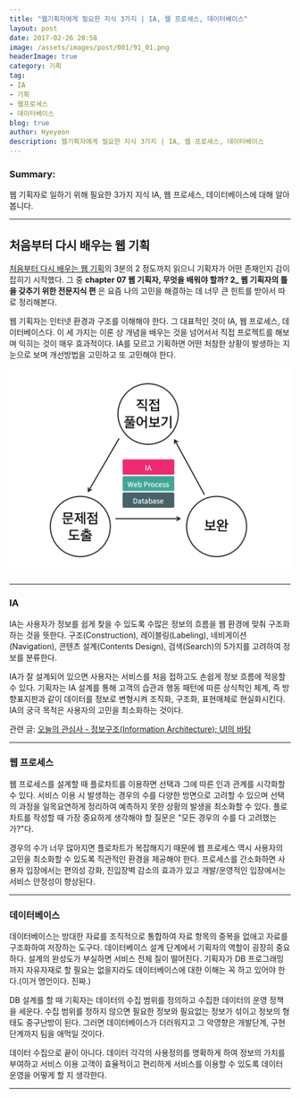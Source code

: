 ```yaml
---
title: "웹기획자에게 필요한 지식 3가지 | IA, 웹 프로세스, 데이터베이스"
layout: post
date: 2017-02-26 20:58
image: /assets/images/post/001/91_01.png
headerImage: true
category: 기획
tag:
- IA
- 기획
- 웹프로세스
- 데이터베이스
blog: true
author: Hyeyeon
description: 웹기획자에게 필요한 지식 3가지 | IA, 웹 프로세스, 데이터베이스
---
```


### Summary:

웹 기획자로 일하기 위해 필요한 3가지 지식 IA, 웹 프로세스, 데이터베이스에 대해 알아봅니다.

---

## 처음부터 다시 배우는 웹 기획

[처음부터 다시 배우는 웹 기획](http://book.naver.com/bookdb/book_detail.nhn?bid=10794700)의 3분의 2 정도까지 읽으니 기획자가 어떤 존재인지 감이 잡히기 시작했다. 그 중 **chapter 07 웹 기획자, 무엇을 배워야 할까? 2_ 웹 기획자의 틀을 갖추기 위한 전문지식 편** 은 요즘 나의 고민을 해결하는 데 너무 큰 힌트를 받아서 따로 정리해본다.

웹 기획자는 인터넷 환경과 구조를 이해해야 한다. 그 대표적인 것이 IA, 웹 프로세스, 데이터베이스다. 이 세 가지는 이론 상 개념을 배우는 것을 넘어서서 직접 프로젝트를 해보며 익히는 것이 매우 효과적이다. IA를 모르고 기획하면 어떤 처참한 상황이 발생하는 지 눈으로 보며 개선방법을 고민하고 또 고민해야 한다.

![손으로 직접 그려보고 왜 그래야 하는가에 대한 이유를 정리해보면 생각과 흐름의 인과관계를 완성시켜나갈 수 있다.](/assets/images/post/001/91_01.png)

---

### IA

IA는 사용자가 정보를 쉽게 찾을 수 있도록 수많은 정보의 흐름을 웹 환경에 맞춰 구조화하는 것을 뜻한다. 구조(Construction), 레이블링(Labeling), 네비게이션(Navigation), 콘텐츠 설계(Contents Design), 검색(Search)의 5가지를 고려하여 정보를 분류한다.

IA가 잘 설계되어 있으면 사용자는 서비스를 처음 접하고도 손쉽게 정보 흐름에 적응할 수 있다. 기획자는 IA 설계를 통해 고객의 습관과 행동 패턴에 따른 상식척인 체계, 즉 방향표지판과 같이 데이터를 정보로 변형시켜 조직화, 구조화, 표현매체로 현실화시킨다. IA의 궁극 목적은 사용자의 고민을 최소화하는 것이다.

관련 글: [오늘의 관심사 - 정보구조(Information Architecture); UI의 바탕](https://imyeonn.github.io/blog/e-commerce/55/)

---

### 웹 프로세스

웹 프로세스를 설계할 때 플로차트를 이용하면 선택과 그에 따른 인과 관계를 시각화할 수 있다. 서비스 이용 시 발생하는 경우의 수를 다양한 방면으로 고려할 수 있으며 선택의 과정을 일목요연하게 정리하여 예측하지 못한 상황의 발생을 최소화할 수 있다. 플로차트를 작성할 때 가장 중요하게 생각해야 할 질문은 "모든 경우의 수를 다 고려했는가?"다.

경우의 수가 너무 많아지면 플로차트가 복잡해지기 때문에 웹 프로세스 역시 사용자의 고민을 최소화할 수 있도록 직관적인 환경을 제공해야 한다. 프로세스를 간소화하면 사용자 입장에서는 편의성 강화, 진입장벽 감소의 효과가 있고 개발/운영적인 입장에서는 서비스 안정성이 향상된다.

---

### 데이터베이스

데이터베이스는 방대한 자료를 조직적으로 통합하여 자료 항목의 중복을 없애고 자료를 구조화하여 저장하는 도구다. 데이터베이스 설계 단계에서 기획자의 역할이 굉장히 중요하다. 설계의 완성도가 부실하면 서비스 전체 질이 떨어진다. 기획자가 DB 프로그래밍까지 자유자재로 할 필요는 없을지라도 데이터베이스에 대한 이해는 꼭 하고 있어야 한다.(이거 명언이다. 진짜.)

DB 설계를 할 때 기획자는 데이터의 수집 범위를 정의하고 수집한 데이터의 운영 정책을 세운다. 수집 범위를 정하지 않으면 필요한 정보와 필요없는 정보가 섞이고 정보의 형태도 중구난방이 된다. 그러면 데이터베이스가 더러워지고 그 악영향은 개발단계, 구현단계까지 팀을 애먹일 것이다.

데이터 수집으로 끝이 아니다. 데이터 각각의 사용정의를 명확하게 하여 정보의 가치를 부여하고 서비스 이용 고객이 효율적이고 편리하게 서비스를 이용할 수 있도록 데이터 운영을 어떻게 할 지 생각한다.

---
